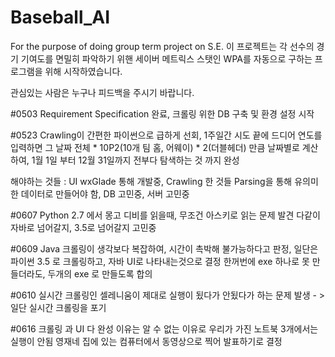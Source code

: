 # Baseball_AI
For the purpose of doing group term project on S.E.
이 프로젝트는 각 선수의 경기 기여도를 면밀히 파악하기 위핸 세이버 메트릭스 스탯인 WPA를 자동으로 구하는 프로그램을 위해 시작하였습니다.

관심있는 사람은 누구나 피드백을 주시기 바랍니다. 

#0503 Requirement Specification 완료, 크롤링 위한 DB 구축 및 환경 설정 시작

#0523 Crawling이 간편한 파이썬으로 급하게 선회, 1주일간 시도 끝에 드디어 연도를 입력하면 그 날짜 전체 * 10P2(10개 팀 홈, 어웨이) * 2(더블헤더) 만큼 날짜별로 계산하여, 1월 1일 부터 12월 31일까지 전부다 탐색하는 것 까지 완성

해야하는 것들 : UI wxGlade 통해 개발중, Crawling 한 것들 Parsing을 통해 유의미한 데이터로 만들어야 함, DB 고민중, 서버 고민중


#0607 Python 2.7 에서 몽고 디비를 읽을때, 무조건 아스키로 읽는 문제 발견 다같이 자바로 넘어갈지, 3.5로 넘어갈지 고민중

#0609 Java 크롤링이 생각보다 복잡하여, 시간이 촉박해 불가능하다고 판정, 일단은 파이썬 3.5 로 크롤링하고, 자바 UI로 나타내는것으로 결정
한꺼번에 exe 하나로 못 만들더라도, 두개의 exe 로 만들도록 합의

#0610 실시간 크롤링인 셀레니움이 제대로 실행이 됬다가 안됬다가 하는 문제 발생 - > 일단 실시간 크롤링을 포기

#0616 크롤링 과 UI 다 완성 이유는 알 수 없는 이유로 우리가 가진 노트북 3개에서는 실행이 안됨
 영재네 집에 있는 컴퓨터에서 동영상으로 찍어 발표하기로 결정
